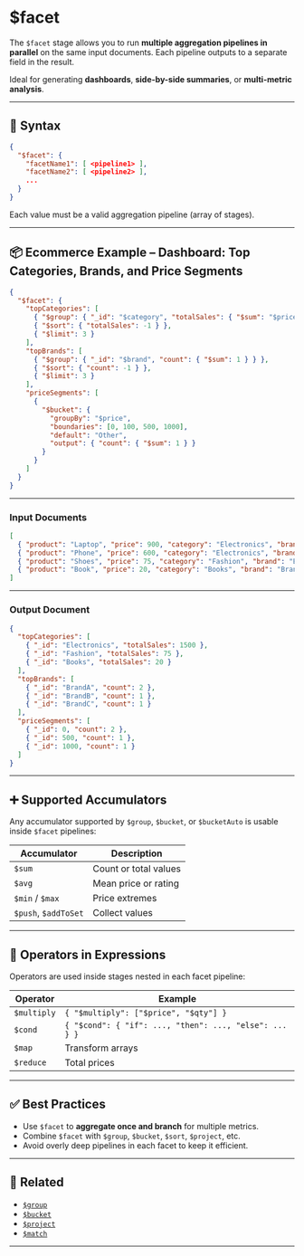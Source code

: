 # $facet

The `$facet` stage allows you to run **multiple aggregation pipelines in parallel** on the same input documents. Each pipeline outputs to a separate field in the result.

Ideal for generating **dashboards**, **side-by-side summaries**, or **multi-metric analysis**.

---

## 📌 Syntax

```json
{
  "$facet": {
    "facetName1": [ <pipeline1> ],
    "facetName2": [ <pipeline2> ],
    ...
  }
}
```

Each value must be a valid aggregation pipeline (array of stages).

---

## 📦 Ecommerce Example – Dashboard: Top Categories, Brands, and Price Segments

```json
{
  "$facet": {
    "topCategories": [
      { "$group": { "_id": "$category", "totalSales": { "$sum": "$price" } } },
      { "$sort": { "totalSales": -1 } },
      { "$limit": 3 }
    ],
    "topBrands": [
      { "$group": { "_id": "$brand", "count": { "$sum": 1 } } },
      { "$sort": { "count": -1 } },
      { "$limit": 3 }
    ],
    "priceSegments": [
      {
        "$bucket": {
          "groupBy": "$price",
          "boundaries": [0, 100, 500, 1000],
          "default": "Other",
          "output": { "count": { "$sum": 1 } }
        }
      }
    ]
  }
}
```

---

### Input Documents

```json
[
  { "product": "Laptop", "price": 900, "category": "Electronics", "brand": "BrandA" },
  { "product": "Phone", "price": 600, "category": "Electronics", "brand": "BrandB" },
  { "product": "Shoes", "price": 75, "category": "Fashion", "brand": "BrandA" },
  { "product": "Book", "price": 20, "category": "Books", "brand": "BrandC" }
]
```

---

### Output Document

```json
{
  "topCategories": [
    { "_id": "Electronics", "totalSales": 1500 },
    { "_id": "Fashion", "totalSales": 75 },
    { "_id": "Books", "totalSales": 20 }
  ],
  "topBrands": [
    { "_id": "BrandA", "count": 2 },
    { "_id": "BrandB", "count": 1 },
    { "_id": "BrandC", "count": 1 }
  ],
  "priceSegments": [
    { "_id": 0, "count": 2 },
    { "_id": 500, "count": 1 },
    { "_id": 1000, "count": 1 }
  ]
}
```

---

## ➕ Supported Accumulators

Any accumulator supported by `$group`, `$bucket`, or `$bucketAuto` is usable inside `$facet` pipelines:

| Accumulator | Description |
|-------------|-------------|
| `$sum` | Count or total values |
| `$avg` | Mean price or rating |
| `$min` / `$max` | Price extremes |
| `$push`, `$addToSet` | Collect values |

---

## 🔧 Operators in Expressions

Operators are used inside stages nested in each facet pipeline:

| Operator | Example |
|----------|---------|
| `$multiply` | `{ "$multiply": ["$price", "$qty"] }` |
| `$cond` | `{ "$cond": { "if": ..., "then": ..., "else": ... } }` |
| `$map` | Transform arrays |
| `$reduce` | Total prices |

---

## ✅ Best Practices

- Use `$facet` to **aggregate once and branch** for multiple metrics.
- Combine `$facet` with `$group`, `$bucket`, `$sort`, `$project`, etc.
- Avoid overly deep pipelines in each facet to keep it efficient.

---

## 🔗 Related

- [`$group`](./group.md)
- [`$bucket`](./bucket.md)
- [`$project`](./project.md)
- [`$match`](./match.md)

---
